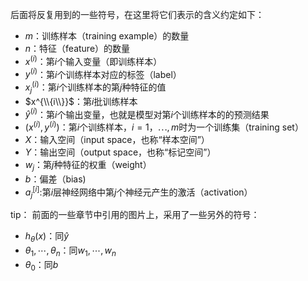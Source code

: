 后面将反复用到的一些符号，在这里将它们表示的含义约定如下：
* $m$：训练样本（training example）的数量
* $n$：特征（feature）的数量
* $x^{(i)}$：第$i$个输入变量（即训练样本）
* $y^{(i)}$：第$i$个训练样本对应的标签（label）
* $x^{(i)}_j$：第$i$个训练样本的第$j$种特征的值
* $x^{\\{i\\}}$：第$i$批训练样本
* $\hat{y}^{(i)}$：第$i$个输出变量，也就是模型对第$i$个训练样本的的预测结果
* $(x^{(i)},y^{(i)})$：第$i$个训练样本，$i = 1，\cdots , m$时为一个训练集（training set）
* $X$：输入空间（input space，也称“样本空间”）
* $Y$：输出空间（output space，也称“标记空间”）
* $w_j$：第$j$种特征的权重（weight）
* $b$：偏差（bias)
* $a^{[i]}_j$:第$i$层神经网络中第$j$个神经元产生的激活（activation）
  
tip：
前面的一些章节中引用的图片上，采用了一些另外的符号：
* $h_{\theta}(x)$：同$\hat{y}$
* $\theta_1, \cdots, \theta_n$：同$w_1, \cdots, w_n$
* $\theta_0$：同$b$
